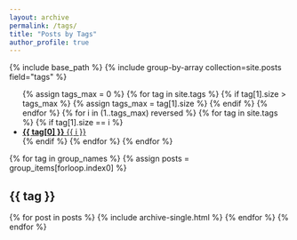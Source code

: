 ```yaml
---
layout: archive
permalink: /tags/
title: "Posts by Tags"
author_profile: true
---
```


{% include base_path %}
{% include group-by-array collection=site.posts field="tags" %}

<ul class="taxonomy__index">
  {% assign tags_max = 0 %}
  {% for tag in site.tags %}
    {% if tag[1].size > tags_max %}
      {% assign tags_max = tag[1].size %}
    {% endif %}
  {% endfor %}
  {% for i in (1..tags_max) reversed %}
    {% for tag in site.tags %}
      {% if tag[1].size == i %}
        <li>
          <a href="#{{ tag[0] | slugify }}">
            <strong>{{ tag[0] }}</strong> <span class="taxonomy__count">{{ i }}</span>
          </a>
        </li>
      {% endif %}
    {% endfor %}
  {% endfor %}
</ul>

{% for tag in group_names %}
  {% assign posts = group_items[forloop.index0] %}
  <h2 id="{{ tag | slugify }}" class="archive__subtitle">{{ tag }}</h2>
  {% for post in posts %}
    {% include archive-single.html %}
  {% endfor %}
{% endfor %}